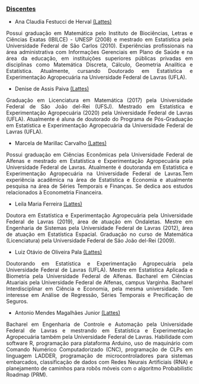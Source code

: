 ### [Discentes](#)

- Ana Claudia Festucci de Herval <a href="http://buscatextual.cnpq.br/buscatextual/visualizacv.do?id=K4208981D5&tokenCaptchar=03AERD8XoAMCyNn-028NFvaZb2mcOm11R7zGKXq_Po20aLelXUkR3cgAtKSvNuNR7ugYAJvH8IeYNMo66YngE1DsQpQ4PBCKqMwoly2rDNxsYzPopgOMUiCvxZeRB5C0xuTTiOp9o_ISHdt0sEruc2I2TkEBgLfpsNNZryKc17fyg2kLpVANVTA7xK8NhQS7nBBDrIK2mYbAHUlNfiBlsbWYOaCiy0CMvIMPGTBuMX6muG6le39BgbJLdzEDf7uqW0t4E_di--eW1IwbUdmuoaJR3xl1JZbwaWkTPCKYPokCwx72zMWOHwVsDr3IRnfZ9Sv_lwSaDqf3pOCDsQddxKACxKXdOkv9rbeRBjB5EKBqYl0m-lKgInkYlfPF5-qF0sigBhoQUqnKP-u0oY4bG4KYaauiL79oImYA"> (Lattes)</a>


<p align="justify">
Possui graduação em Matemática pelo Instituto de Biociências, Letras e Ciências Exatas (IBILCE) - UNESP (2008) e mestrado em Estatística pela Universidade Federal de São Carlos (2010). Experiências profissionais na área administrativa com Informações Gerenciais em Plano de Saúde e na área da educação, em instituições superiores públicas privadas em disciplinas como Matemática Discreta, Cálculo, Geometria Analítica e Estatística. Atualmente, cursando Doutorado em Estatística e Experimentação Agropecuária na Universidade Federal de Lavras (UFLA).
</p> 

- Denise de Assis Paiva  <a href="http://buscatextual.cnpq.br/buscatextual/visualizacv.do?id=K8978555D2&tokenCaptchar=03AERD8Xpm58wlYUJYtOM0TsG-b7HYtTprzmZB2P9DTXOTVrLOnomxckREwKZkWwG7TOeEYnD8lbTgvQV1Uxmwpgk1huhxcFTTrf954l61kULtu47uWsadKZW3DJAlmpmkmHZAOXDMcetEeCtRzrz-dpnh4vswDTWvwu00N9T-__iPBMvGiHc6e4NQ85IeMtVzWcVjqE8NfDCHfTVLlaqEGOe8P4cRYHON8Xdc8arUPuNNh1aaChy_aCvnvs2qqtbi5SbR4fIi2VKiX5HQ84xvmhzYuazo6XjlfsO6X5tR_8TlZmefsPjdzdtNEoq4666ad9XbjLvRx686FmCe-OoDaVGULveJzkTmmNHiHHFJGojWc5whjsGI72HhSwubT9gEbB8mASYOpcwB8U_-2ZyohgC9OM5N1IPbPw"> (Lattes)</a>

<p align="justify">
Graduação em Licenciatura em Matemática (2017) pela Universidade Federal de São João del-Rei (UFSJ). Mestrado em Estatística e Experimentação Agropecuária (2020) pela Universidade Federal de Lavras (UFLA). Atualmente é aluna de doutorado do Programa de Pós-Graduação em Estatística e Experimentação Agropecuária da Universidade Federal de Lavras (UFLA).
</p> 


- Marcela de Marillac Carvalho <a href="http://buscatextual.cnpq.br/buscatextual/visualizacv.do?id=K8487562E4&tokenCaptchar=03AERD8XplvCQwefAnxMMK-IHLWVowlYIvLefTCj4VzwJHawhIolDB6ARQvhJlUyBtxFtRzESXbwknkR8bnWfDJod-X94bdBwI2PUy3-eCnEFRvTkPHQGdRbBa4shZhu8MfKZUcz53iQhBYYnahrjrM46AqWFs-Y7L5kE4SH8TZyTYAgiQlfzpQbBDSqAMDKaVM_L4Doh54aVbGiWX8Md0GFjdEo3S--phBq0rBVIKAf10zxSf_9omyncqVrvSGvAtuisGWFfxQH1ri9GK6UE0dNTiuah-zWg9NEzmn01oasC80fsEoAnI_4AppnxScaybBSM0NwHmHEOd1bnwZuukh01zYm5LHkUAwgwsSMeTyCik_K25SaKZzszRFdb9-Hny8Wg7BcWrmrmO7BK60OMZ9OmsXDCt0AhqhQ"> (Lattes)</a>

<p align="justify">
Possui graduação em Ciências Econômicas pela Universidade Federal de Alfenas e mestrado em Estatística e Experimentação Agropecuária pela Universidade Federal de Lavras. Atualmente é doutoranda em Estatística e Experimentação Agropecuária na Universidade Federal de Lavras.Tem experiência acadêmica na área de Estatística e Economia e atualmente pesquisa na área de Séries Temporais e Finanças. Se dedica aos estudos relacionados à Econometria Financeira.
</p> 


- Leila Maria Ferreira <a href="http://buscatextual.cnpq.br/buscatextual/visualizacv.do?id=K4297014P3&tokenCaptchar=03AERD8Xpcz0sN0N-df5GcY6ieQBTyIPfa0uhAcfZu6GCZoSTsA2SKBKV__NNmJ9uDtPwVLtZ2dUsSMcjXVTNK8h8vkQnc9tfPqHOrH2doSskyS-1kNelFWG3RMp8icFfIjXp_-5d24WnYCF31mI1plWx__wDL4Us2UCQjeQ1yCQW1mBFlEJtbWqA9EeNFR0CQOVqeOwqeb2f_9vV3qGIpClB5SRL7llZ2miaxBn9EqKduZta7OWEcsdXZ50QDAGhy5YLrYxuMKSR6S_7GGAuIKrAX-r970GLDmm3hBbxjUt3Z_vxWr9o9ilsEGmni7zpY9v3gK0a1VN6OvK420C2tGk-ocIVPgjtTU45eWT1l6ix01u1GRb6ScRlMsPvnw3AWI8mnoEOBflnkxcf38nUs1a_1PYyCAa0jYQ"> (Lattes)</a>

<p align="justify">
Doutora em Estatística e Experimentação Agropecuária pela Universidade Federal de Lavras (2019), área de atuação em Ondaletas. Mestre em Engenharia de Sistemas pela Universidade Federal de Lavras (2012), área de atuação em Estatística Espacial. Graduação no curso de Matemática (Licenciatura) pela Universidade Federal de São João del-Rei (2009).
</p> 


- Luiz Otávio de Oliveira Pala <a href="http://buscatextual.cnpq.br/buscatextual/visualizacv.do?id=K8056836D4&tokenCaptchar=03AERD8Xpi5Dj026kpNAWZwzo_55OG-XOuiKO-Dcsmune_saBuceXRWPdO3ak0AsbdA_cnZP8VJZeoK9Eh_6ByZPIkbJzo_bDExtc52NW8qOf9FqkSUi1Ud9-g1cvtcZV_9OjmOVJ7AwtlMfivWCsGdx-_JNtkQ0r1m5RbYtEQ8Dx9LSq9Wf-2NAAbCOpx83u2F0a1TUR_SAlIXPqA3Yb21-VSzXPtvBBtGvtRgTWC5waOmdigZP9LZNlQ2ijyEyPRPCZpokhUnj02Z7BmVonoJIKQtVeA9qohmdSl2OEbMMlIkD8srdMbYHOcz1GTsX06NDMmqR8r5msUceKzA3JRj5y95cLrlxw-HmVvExyiX3j4xCyXwxJwOQf7g8w3V9otTY4NOTlEc6HDg9xra6fEavFcbl28kROqyw"> (Lattes)</a>

<p align="justify">
Doutorando em Estatística e Experimentação Agropecuária pela Universidade Federal de Lavras (UFLA). Mestre em Estatística Aplicada e Biometria pela Universidade Federal de Alfenas. Bacharel em Ciências Atuariais pela Universidade Federal de Alfenas, campus Varginha. Bacharel Interdisciplinar em Ciência e Economia, pela mesma universidade. Tem interesse em Análise de Regressão, Séries Temporais e Precificação de Seguros.
</p> 


- Antonio Mendes Magalhães Junior <a href="http://buscatextual.cnpq.br/buscatextual/visualizacv.do?id=K2715313T6&tokenCaptchar=03AERD8XpkGvby7DAArSKtWpEt_OZ6h2851DBbkM6BGFRtYWJW182L1ZZKf6Zfb5KYBCfAq0sWifd6gE8CsI4QfpTTydfAbbiKw5eDgBQa1Y-u8wPiF6dQpIO7UlzkQIxpITL4t6B9vnc0QRwqJCGhZeWSt-jYCTbHvcyuwpZWCIdmbQfLSDszenp6V1u7j1xxYhN9X94AiZk6Ha0l37FMdA0v4SnL9y_DKJunfcSvVk28TQlgIi60845v8C5ndfpdF7V-kzSDSERPuUDhIw1n6nm2zXl7wmkVafIIoPBb1kJ0MQDGbhCKtMfdSQcaNs3u-hbQah0TIC8O3KU1752o06wOjV56PRoTh3fzTraJ6A4rlXlEh7z__zKQtCmcQo-gI92pGmPRhJZPoldvsTKjR-AlAnlegozSog"> (Lattes)</a>

<p align="justify">
Bacharel em Engenharia de Controle e Automação pela Universidade Federal de Lavras e mestrando em Estatística e Experimentação Agropecuária também pela Universidade Federal de Lavras. Habilidade com software R, programação para plataforma Arduino, uso de maquinário com Comando Numérico Computadorizado (CNC), programação de CLPs em linguagem LADDER, programação de microcontroladores para sistemas embarcados, classificação de dados com Redes Neurais Artificiais (RNA) e planejamento de caminhos para robôs móveis com o algoritmo Probabilistic Roadmap (PRM).
</p> 

